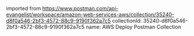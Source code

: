 imported from https://www.postman.com/api-evangelist/workspace/amazon-web-services-aws/collection/35240-d8f0a546-2bf3-4572-88c9-9190f362a7c5
collectionId: 35240-d8f0a546-2bf3-4572-88c9-9190f362a7c5
name: AWS Deploy Postman Collection